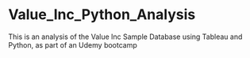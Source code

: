 # Value_Inc_Python_Analysis
This is an analysis of the Value Inc Sample Database using Tableau and Python, as part of an Udemy bootcamp
